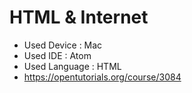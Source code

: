 # HTML & Internet
- Used Device : Mac
- Used IDE : Atom
- Used Language : HTML
- https://opentutorials.org/course/3084
